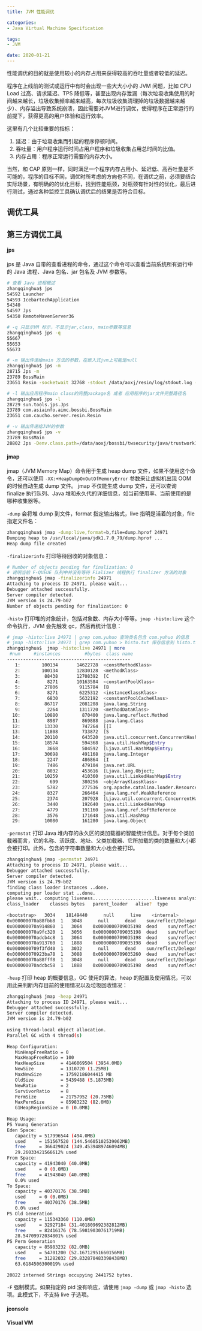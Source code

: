 ```yaml
---
title: JVM 性能调优

categories:
- Java Virtual Machine Specification

tags:
- JVM

date: 2020-01-21
---
```

性能调优的目的就是使用较小的内存占用来获得较高的吞吐量或者较低的延迟。

程序在上线前的测试或运行中有时会出现一些大大小小的 JVM 问题，比如 CPU Load 过高、请求延迟、TPS 降低等，甚至出现内存泄漏（每次垃圾收集使用的时间越来越长，垃圾收集频率越来越高，每次垃圾收集清理掉的垃圾数据越来越少）、内存溢出导致系统崩溃，因此需要对JVM进行调优，使得程序在正常运行的前提下，获得更高的用户体验和运行效率。

这里有几个比较重要的指标：
1. 延迟：由于垃圾收集而引起的程序停顿时间。
1. 吞吐量：用户程序运行时间占用户程序和垃圾收集占用总时间的比值。
1. 内存占用：程序正常运行需要的内存大小。

当然，和 CAP 原则一样，同时满足一个程序内存占用小、延迟低、高吞吐量是不可能的，程序的目标不同，调优时所考虑的方向也不同，在调优之前，必须要结合实际场景，有明确的的优化目标，找到性能瓶颈，对瓶颈有针对性的优化，最后进行测试，通过各种监控工具确认调优后的结果是否符合目标。

## 调优工具

## 第三方调优工具
#### jps
jps 是 Java 自带的查看进程的命令，通过这个命令可以查看当前系统所有运行中的 Java 进程、Java 包名、jar 包名及 JVM 参数等。

```bash
# 查看 Java 进程概述
zhangqinghua$ jps
54592 Launcher
54593 IcebartechApplication
54340 
54597 Jps
54350 RemoteMavenServer36

# -q 只显示VM 标示，不显示jar,class, main参数等信息
zhangqinghua$ jps -q
55667
55653
55673

# -m 输出传递给main 方法的参数，在嵌入式jvm上可能是null
zhangqinghua$ jps -m
28715 Jps -m
23789 BossMain
23651 Resin -socketwait 32768 -stdout /data/aoxj/resin/log/stdout.log -stderr /data/aoxj/resin/log/stderr.log

# -l 输出应用程序main class的完整package名 或者 应用程序的jar文件完整路径名
zhangqinghua$ jps -l
28729 sun.tools.jps.Jps
23789 com.asiainfo.aimc.bossbi.BossMain
23651 com.caucho.server.resin.Resin

# -v 输出传递给JVM的参数
zhangqinghua$ jps -v
23789 BossMain
28802 Jps -Denv.class.path=/data/aoxj/bossbi/twsecurity/java/trustwork140.jar
```

#### jmap
jmap（JVM Memory Map）命令用于生成 heap dump 文件，如果不使用这个命令，还可以使用 `-XX:+HeapDumpOnOutOfMemoryError` 参数来让虚拟机出现 OOM 的时候自动生成 dump 文件。 jmap 不仅能生成 dump 文件，还可以查询 finalize 执行队列、Java 堆和永久代的详细信息，如当前使用率、当前使用的是哪种收集器等。

`-dump` 会将堆 dump 到文件，format 指定输出格式，live 指明是活着的对象，file 指定文件名：

```bash
zhangqinghua$ jmap -dump:live,format=b,file=dump.hprof 24971
Dumping heap to /usr/local/java/jdk1.7.0_79/dump.hprof ...
Heap dump file created
```

`-finalizerinfo` 打印等待回收的对象信息：

```bash
# Number of objects pending for finalization: 0 
# 说明当前 F-QUEUE 队列中并没有等待 Fializer 线程执行 finalizer 方法的对象
zhangqinghua$ jmap -finalizerinfo 24971
Attaching to process ID 24971, please wait...
Debugger attached successfully.
Server compiler detected.
JVM version is 24.79-b02
Number of objects pending for finalization: 0
```

`-histo` 打印堆的对象统计，包括对象数、内存大小等等。`jmap -histo:live` 这个命令执行，JVM 会先触发 gc，然后再统计信息：

```bash
# jmap -histo:live 24971 | grep com.yuhuo 查询类名包含 com.yuhuo 的信息
# jmap -histo:live 24971 | grep com.yuhuo > histo.txt 保存信息到 histo.txt 文件
zhangqinghua$  jmap -histo:live 24971 | more
 #num     #instances         #bytes  class name
----------------------------------------------
   1:        100134       14622728  <constMethodKlass>
   2:        100134       12830128  <methodKlass>
   3:         88438       12708392  [C
   4:          8271       10163584  <constantPoolKlass>
   5:         27806        9115784  [B
   6:          8271        6225312  <instanceKlassKlass>
   7:          6830        5632192  <constantPoolCacheKlass>
   8:         86717        2081208  java.lang.String
   9:          2264        1311720  <methodDataKlass>
  10:         10880         870400  java.lang.reflect.Method
  11:          8987         869888  java.lang.Class
  12:         13330         747264  [[I
  13:         11808         733872  [S
  14:         20110         643520  java.util.concurrent.ConcurrentHashMap$HashEntry
  15:         18574         594368  java.util.HashMap$Entry
  16:          3668         504592  [Ljava.util.HashMap$Entry;
  17:         30698         491168  java.lang.Integer
  18:          2247         486864  [I
  19:          7486         479104  java.net.URL
  20:          8032         453616  [Ljava.lang.Object;
  21:         10259         410360  java.util.LinkedHashMap$Entry
  22:           699         380256  <objArrayKlassKlass>
  23:          5782         277536  org.apache.catalina.loader.ResourceEntry
  24:          8327         266464  java.lang.ref.WeakReference
  25:          2374         207928  [Ljava.util.concurrent.ConcurrentHashMap$HashEntry;
  26:          3440         192640  java.util.LinkedHashMap
  27:          4779         191160  java.lang.ref.SoftReference
  28:          3576         171648  java.util.HashMap
  29:         10080         161280  java.lang.Object
```

`-permstat` 打印 Java 堆内存的永久区的类加载器的智能统计信息。对于每个类加载器而言，它的名称、活跃度、地址、父类加载器、它所加载的类的数量和大小都会被打印。此外，包含的字符串数量和大小也会被打印。

```bash
zhangqinghua$ jmap -permstat 24971
Attaching to process ID 24971, please wait...
Debugger attached successfully.
Server compiler detected.
JVM version is 24.79-b02
finding class loader instances ..done.
computing per loader stat ..done.
please wait.. computing liveness.......................liveness analysis may be inaccurate ...
class_loader    classes bytes   parent_loader   alive?  type
 
<bootstrap>   3034    18149440      null      live    <internal>
0x000000070a88fbb8  1   3048      null      dead    sun/reflect/DelegatingClassLoader@0x0000000703c50b58
0x000000070a914860  1   3064    0x0000000709035198  dead    sun/reflect/DelegatingClassLoader@0x0000000703c50b58
0x000000070a9fc320  1   3056    0x0000000709035198  dead    sun/reflect/DelegatingClassLoader@0x0000000703c50b58
0x000000070adcb4c8  1   3064    0x0000000709035198  dead    sun/reflect/DelegatingClassLoader@0x0000000703c50b58
0x000000070a913760  1   1888    0x0000000709035198  dead    sun/reflect/DelegatingClassLoader@0x0000000703c50b58
0x0000000709f3fd40  1   3032      null      dead    sun/reflect/DelegatingClassLoader@0x0000000703c50b58
0x000000070923ba78  1   3088    0x0000000709035260  dead    sun/reflect/DelegatingClassLoader@0x0000000703c50b58
0x000000070a88fff8  1   3048      null      dead    sun/reflect/DelegatingClassLoader@0x0000000703c50b58
0x000000070adcbc58  1   1888    0x0000000709035198  dead    sun/reflect/DelegatingClassLoader@0x0000000703c50b58
```

`-heap` 打印 heap 的概要信息，GC 使用的算法，heap 的配置及使用情况，可以用此来判断内存目前的使用情况以及垃圾回收情况：

```bash
zhangqinghua$ jmap -heap 24971
Attaching to process ID 24971, please wait...
Debugger attached successfully.
Server compiler detected.
JVM version is 24.79-b02
 
using thread-local object allocation.
Parallel GC with 4 thread(s)
 
Heap Configuration:
   MinHeapFreeRatio = 0
   MaxHeapFreeRatio = 100
   MaxHeapSize      = 4146069504 (3954.0MB)
   NewSize          = 1310720 (1.25MB)
   MaxNewSize       = 17592186044415 MB
   OldSize          = 5439488 (5.1875MB)
   NewRatio         = 2
   SurvivorRatio    = 8
   PermSize         = 21757952 (20.75MB)
   MaxPermSize      = 85983232 (82.0MB)
   G1HeapRegionSize = 0 (0.0MB)
 
Heap Usage:
PS Young Generation
Eden Space:
   capacity = 517996544 (494.0MB)
   used     = 151567520 (144.54605102539062MB)
   free     = 366429024 (349.4539489746094MB)
   29.26033421566612% used
From Space:
   capacity = 41943040 (40.0MB)
   used     = 0 (0.0MB)
   free     = 41943040 (40.0MB)
   0.0% used
To Space:
   capacity = 40370176 (38.5MB)
   used     = 0 (0.0MB)
   free     = 40370176 (38.5MB)
   0.0% used
PS Old Generation
   capacity = 115343360 (110.0MB)
   used     = 32927184 (31.401809692382812MB)
   free     = 82416176 (78.59819030761719MB)
   28.54709972034801% used
PS Perm Generation
   capacity = 85983232 (82.0MB)
   used     = 54701200 (52.16712951660156MB)
   free     = 31282032 (29.832870483398438MB)
   63.6184506300019% used
 
20822 interned Strings occupying 2441752 bytes.
```

`-F` 强制模式。如果指定的 pid 没有响应，请使用 `jmap -dump` 或 `jmap -histo` 选项。此模式下，不支持 live 子选项。



#### jconsole

#### Visual VM
